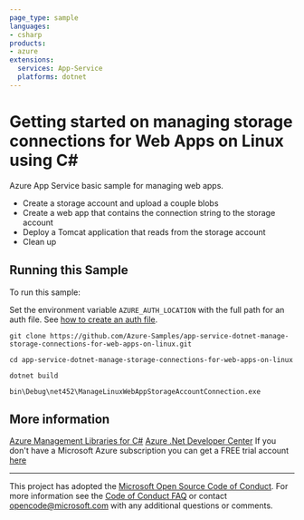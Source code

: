 ```yaml
---
page_type: sample
languages:
- csharp
products:
- azure
extensions:
  services: App-Service
  platforms: dotnet
---
```


# Getting started on managing storage connections for Web Apps on Linux using C# #

 Azure App Service basic sample for managing web apps.
  - Create a storage account and upload a couple blobs
  - Create a web app that contains the connection string to the storage account
  - Deploy a Tomcat application that reads from the storage account
  - Clean up


## Running this Sample ##

To run this sample:

Set the environment variable `AZURE_AUTH_LOCATION` with the full path for an auth file. See [how to create an auth file](https://github.com/Azure/azure-libraries-for-net/blob/master/AUTH.md).

    git clone https://github.com/Azure-Samples/app-service-dotnet-manage-storage-connections-for-web-apps-on-linux.git

    cd app-service-dotnet-manage-storage-connections-for-web-apps-on-linux

    dotnet build

    bin\Debug\net452\ManageLinuxWebAppStorageAccountConnection.exe

## More information ##

[Azure Management Libraries for C#](https://github.com/Azure/azure-sdk-for-net/tree/Fluent)
[Azure .Net Developer Center](https://azure.microsoft.com/en-us/develop/net/)
If you don't have a Microsoft Azure subscription you can get a FREE trial account [here](http://go.microsoft.com/fwlink/?LinkId=330212)

---

This project has adopted the [Microsoft Open Source Code of Conduct](https://opensource.microsoft.com/codeofconduct/). For more information see the [Code of Conduct FAQ](https://opensource.microsoft.com/codeofconduct/faq/) or contact [opencode@microsoft.com](mailto:opencode@microsoft.com) with any additional questions or comments.